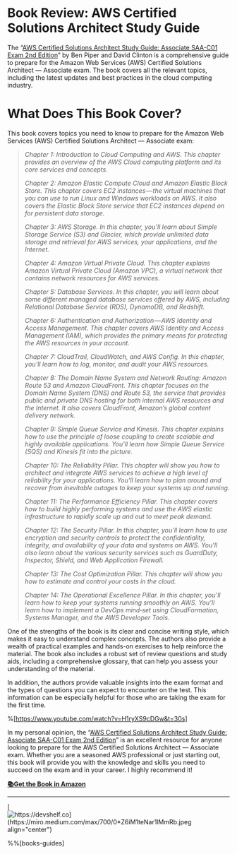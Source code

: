 # Book Review: AWS Certified Solutions Architect Study Guide

The “[AWS Certified Solutions Architect Study Guide: Associate SAA-C01 Exam 2nd Edition](https://rebrand.ly/devshelf-001)” by Ben Piper and David Clinton is a comprehensive guide to prepare for the Amazon Web Services (AWS) Certified Solutions Architect — Associate exam. The book covers all the relevant topics, including the latest updates and best practices in the cloud computing industry.

# **What Does This Book Cover?**

This book covers topics you need to know to prepare for the Amazon Web Services (AWS) Certified Solutions Architect — Associate exam:

> *Chapter 1: Introduction to Cloud Computing and AWS. This chapter provides an overview of the AWS Cloud computing platform and its core services and concepts.*
> 
> *Chapter 2: Amazon Elastic Compute Cloud and Amazon Elastic Block Store. This chapter covers EC2 instances — the virtual machines that you can use to run Linux and Windows workloads on AWS. It also covers the Elastic Block Store service that EC2 instances depend on for persistent data storage.*
> 
> *Chapter 3: AWS Storage. In this chapter, you’ll learn about Simple Storage Service (S3) and Glacier, which provide unlimited data storage and retrieval for AWS services, your applications, and the Internet.*
> 
> *Chapter 4: Amazon Virtual Private Cloud. This chapter explains Amazon Virtual Private Cloud (Amazon VPC), a virtual network that contains network resources for AWS services.*
> 
> *Chapter 5: Database Services. In this chapter, you will learn about some different managed database services offered by AWS, including Relational Database Service (RDS), DynamoDB, and Redshift.*
> 
> *Chapter 6: Authentication and Authorization — AWS Identity and Access Management. This chapter covers AWS Identity and Access Management (IAM), which provides the primary means for protecting the AWS resources in your account.*
> 
> *Chapter 7: CloudTrail, CloudWatch, and AWS Config. In this chapter, you’ll learn how to log, monitor, and audit your AWS resources.*
> 
> *Chapter 8: The Domain Name System and Network Routing: Amazon Route 53 and Amazon CloudFront. This chapter focuses on the Domain Name System (DNS) and Route 53, the service that provides public and private DNS hosting for both internal AWS resources and the Internet. It also covers CloudFront, Amazon’s global content delivery network.*
> 
> *Chapter 9: Simple Queue Service and Kinesis. This chapter explains how to use the principle of loose coupling to create scalable and highly available applications. You’ll learn how Simple Queue Service (SQS) and Kinesis fit into the picture.*
> 
> *Chapter 10: The Reliability Pillar. This chapter will show you how to architect and integrate AWS services to achieve a high level of reliability for your applications. You’ll learn how to plan around and recover from inevitable outages to keep your systems up and running.*
> 
> *Chapter 11: The Performance Efficiency Pillar. This chapter covers how to build highly performing systems and use the AWS elastic infrastructure to rapidly scale up and out to meet peak demand.*
> 
> *Chapter 12: The Security Pillar. In this chapter, you’ll learn how to use encryption and security controls to protect the confidentiality, integrity, and availability of your data and systems on AWS. You’ll also learn about the various security services such as GuardDuty, Inspector, Shield, and Web Application Firewall.*
> 
> *Chapter 13: The Cost Optimization Pillar. This chapter will show you how to estimate and control your costs in the cloud.*
> 
> *Chapter 14: The Operational Excellence Pillar. In this chapter, you’ll learn how to keep your systems running smoothly on AWS. You’ll learn how to implement a DevOps mind‐set using CloudFormation, Systems Manager, and the AWS Developer Tools.*

One of the strengths of the book is its clear and concise writing style, which makes it easy to understand complex concepts. The authors also provide a wealth of practical examples and hands-on exercises to help reinforce the material. The book also includes a robust set of review questions and study aids, including a comprehensive glossary, that can help you assess your understanding of the material.

In addition, the authors provide valuable insights into the exam format and the types of questions you can expect to encounter on the test. This information can be especially helpful for those who are taking the exam for the first time.

%[https://www.youtube.com/watch?v=H1ryXS9cDGw&t=30s] 

In my personal opinion, the “[AWS Certified Solutions Architect Study Guide: Associate SAA-C01 Exam 2nd Edition](https://rebrand.ly/devshelf-001)” is an excellent resource for anyone looking to prepare for the AWS Certified Solutions Architect — Associate exam. Whether you are a seasoned AWS professional or just starting out, this book will provide you with the knowledge and skills you need to succeed on the exam and in your career. I highly recommend it!

[**📚**](https://emojipedia.org/books/)[**Get the Book in Amazon**](https://rebrand.ly/devshelf-001)

---

[![https://devshelf.co](https://miro.medium.com/max/700/0*Z6iM1teNar1lMmRb.jpeg align="center")](https://devshelf.co)

%%[books-guides]